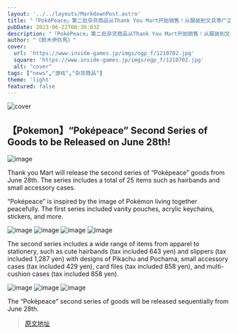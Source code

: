 ```yaml
---
layout: '../../layouts/MarkdownPost.astro'
title: "「PokéPeace」第二批杂货商品从Thank You Mart开始销售！从服装到文具等广泛展开"
pubDate: 2023-06-22T08:30:03Z
description: "「PokéPeace」第二批杂货商品从Thank You Mart开始销售！从服装到文具等广泛展开"
author: "《鈴木伊玖馬》"
cover:
  url: 'https://www.inside-games.jp/imgs/ogp_f/1210702.jpg'
  square: 'https://www.inside-games.jp/imgs/ogp_f/1210702.jpg'
  alt: "cover"
tags: ["news","游戏","杂货商品"]
theme: 'light'
featured: false
---
```

![cover](https://www.inside-games.jp/imgs/ogp_f/1210702.jpg)

## 【Pokemon】“Poképeace” Second Series of Goods to be Released on June 28th!

![image](https://www.inside-games.jp/imgs/zoom/1210702.png)

Thank you Mart will release the second series of “Poképeace” goods from June 28th. The series includes a total of 25 items such as hairbands and small accessory cases.

“Poképeace” is inspired by the image of Pokémon living together peacefully. The first series included vanity pouches, acrylic keychains, stickers, and more.

![image](https://www.inside-games.jp/imgs/zoom/1210703.png)
![image](https://www.inside-games.jp/imgs/zoom/1210704.png)
![image](https://www.inside-games.jp/imgs/zoom/1210705.png)
![image](https://www.inside-games.jp/imgs/zoom/1210706.png)

The second series includes a wide range of items from apparel to stationery, such as cute hairbands (tax included 643 yen) and slippers (tax included 1,287 yen) with designs of Pikachu and Pochama, small accessory cases (tax included 429 yen), card files (tax included 858 yen), and multi-cushion cases (tax included 858 yen).

![image](https://www.inside-games.jp/imgs/zoom/1210707.png)
![image](https://www.inside-games.jp/imgs/zoom/1210708.png)
![image](https://www.inside-games.jp/imgs/zoom/1210709.png)

The “Poképeace” second series of goods will be released sequentially from June 28th.

>[原文地址](https://www.inside-games.jp/article/2023/06/22/146751.html)  